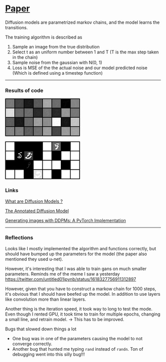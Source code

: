 
# [Paper](https://arxiv.org/pdf/2006.11239.pdf)
Diffusion models are parametrized markov chains, and the model learns the transitions.

The training algorithm is described as
1. Sample an image from the true distribution
2. Select t as an uniform number between 1 and T (T is the max step taken in the chain)
3. Sample noise from the gaussian with N(0, 1)
4. Loss is MSE of the the actual noise and our model predicted noise (Which is defined using a timestep function)

---

### Results of code

![Normalized](./exampels/unet/example_generated_normalized_epoch_19.png)

![Raw](./exampels/unet/example_generated_raw_epoch_19.png)

### Links

[What are Diffusion Models ?](https://lilianweng.github.io/posts/2021-07-11-diffusion-models/)

[The Annotated Diffusion Model](https://huggingface.co/blog/annotated-diffusion)

[Generating images with DDPMs: A PyTorch Implementation]( https://medium.com/mlearning-ai/enerating-images-with-ddpms-a-pytorch-implementation-cef5a2ba8cb1  )

---

### Reflections
Looks like I mostly implemented the algorithm and functions correctly, but should have bumped up the parameters for the model (the paper also mentioned they used u-net).

However, it's interesting that I was able to train gans on much smaller parameters. Reminds me of the meme I saw a yesterday https://twitter.com/untitled01ipynb/status/1618327756911312897

However, given that you have to construct a markow chain for 1000 steps, it's obvious that I should have beefed up the model. In addition to use layers like convolution more than linear layers. 

Another thing is the iteration speed, it took way to long to test the mode. Even though I rented GPU, it took time to train for multiple epochs, changing a small line, and retrain model.
-> This has to be improved.

Bugs that slowed down things a lot
- One bug was in one of the parameters causing the model to not converge correctly.
- Another bug that hunted me typing `rand` instead of `randn`. Ton of debugging went into this silly bug!!!
